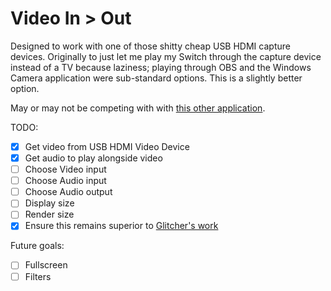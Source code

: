 # Video In > Out
 Designed to work with one of those shitty cheap USB HDMI capture devices.
 Originally to just let me play my Switch through the capture device instead of a TV because laziness; playing through OBS and the Windows Camera application were sub-standard options.
 This is a slightly better option.
 
 May or may not be competing with with [this other application](https://github.com/GlitcherOG/Camera-Display).

TODO:  
- [x] Get video from USB HDMI Video Device
- [x] Get audio to play alongside video
- [ ] Choose Video input
- [ ] Choose Audio input
- [ ] Choose Audio output
- [ ] Display size
- [ ] Render size
- [x] Ensure this remains superior to [Glitcher's work](https://github.com/GlitcherOG/Camera-Display)

Future goals:
- [ ] Fullscreen
- [ ] Filters
